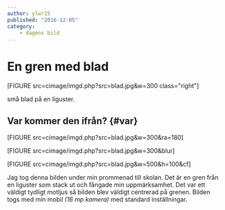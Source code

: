 ```yaml
---
author: ylwr15
published: "2016-12-05"
category:
    - dagens bild
...
```

En gren med blad
==================================


[FIGURE src=cimage/imgd.php?src=blad.jpg&w=300 class="right"]


små blad på en liguster.

<!--more-->



Var kommer den ifrån? {#var}
-----------------------------------

[FIGURE src=cimage/imgd.php?src=blad.jpg&w=300&ra=180]

[FIGURE src=cimage/imgd.php?src=blad.jpg&w=300&blur]

[FIGURE src=cimage/imgd.php?src=blad.jpg&w=500&h=100&cf]




Jag tog denna bilden under min prommenad till skolan.
Det är en gren från en liguster som stack ut och fångade min uppmärksamhet. Det var ett väldigt tydligt motljus så bilden blev väldigt centrerad på grenen.
Bilden togs med min mobil _(16 mp kamera)_ med standard inställningar.
